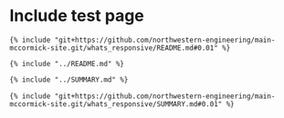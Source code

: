 # Include test page

```
{% include "git+https://github.com/northwestern-engineering/main-mccormick-site.git/whats_responsive/README.md#0.01" %}
```

```
{% include "../README.md" %}
```

```markdown
{% include "../SUMMARY.md" %}
```

```
{% include "git+https://github.com/northwestern-engineering/main-mccormick-site.git/whats_responsive/SUMMARY.md#0.01" %}
```



